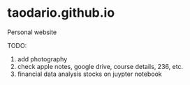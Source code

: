 # taodario.github.io
Personal website

TODO: 
1. add photography
2. check apple notes, google drive, course details, 236, etc.
3. financial data analysis stocks on juypter notebook